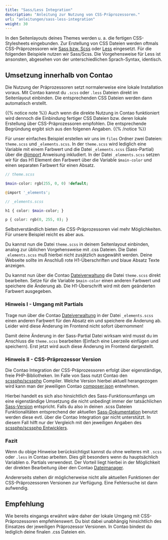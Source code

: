 ```yaml
---
title: "Sass/Less Integration"
description: "Anleitung zur Nutzung von CSS-Präprozessoren."
url: "anleitungen/sass-less-integration"
weight: 30
---
```



In den Seitenlayouts deines Themes werden u. a. die fertigen CSS-Stylesheets eingebunden. Zur Erstellung von 
CSS Dateien werden oftmals CSS-Präprozessoren wie [Sass bzw. Scss](https://sass-lang.com/) 
oder [Less](http://lesscss.org/) eingesetzt. Für die folgenden Beispiele nutzen wir Sass/Scss. Die Vorgehensweise 
für Less ist ansonsten, abgesehen von der unterschiedlichen Sprach-Syntax, identisch.


## Umsetzung innerhalb von Contao

Die Nutzung der Präprozessoren setzt normalerweise eine lokale Installation voraus. Mit Contao kannst du `.scss` 
oder `.less` Dateien direkt im Seitenlayout einbinden. Die entsprechenden CSS Dateien werden dann automatisch erstellt.

{{% notice note %}}
Auch wenn die direkte Nutzung in Contao funktioniert wird dennoch die Einbindung fertiger CSS Dateien bzw. deren 
lokale Erstellung über CSS-Präprozessoren empfohlen. Die entsprechende Begründung ergibt sich aus den folgenen Angaben.
{{% /notice %}}

Für unser einfaches Beispiel erstellen wir uns im `files` Ordner zwei Dateien: `theme.scss` und `_elements.scss`.
In der `theme.scss` wird lediglich eine Variable mit einem Farbwert und die Datei `_elements.scss` (Sass-Partial)
über die [@import](https://sass-lang.com/documentation/at-rules/import) Anweisung inkludiert. In der Datei `_elements.scss`
setzen wir für das H1 Element den Farbwert über die Variable `$main-color` und einen separaten Farbwert für einen Absatz.


```php
// theme.scss

$main-color: rgb(255, 0, 0) !default;

@import '_elements';
```

```php
// _elements.scss

h1 { color: $main-color; }

p { color: rgb(0, 255, 0); }
```

Selbstverständlich bieten die CSS-Präprozessoren viel mehr Möglichkeiten. Für unsere Beispiel reicht es aber aus.

Du kannst nun die Datei `theme.scss` in deinem Seitenlayout einbinden, analog zur üblichen Vorgehensweise mit 
.css Dateien. Die Datei `_elements.scss` muß hierbei nicht zusätzlich ausgewählt werden. Deine Webseite sollte im Anschluß 
rote H1-Überschriften und blaue Absatz Texte anzeigen.

Du kannst nun über die Contao [Dateiverwaltung](../../dateiverwaltung) die Datei `theme.scss` direkt bearbeiten. 
Setze für die Variable `$main-color` einen anderen Farbwert und speichere die Änderung ab. Die H1-Überschrift wird mit 
dem geänderten Farbwert ausgegeben.


### Hinweis I - Umgang mit Partials

Trage nun über die Contao [Dateiverwaltung](../../dateiverwaltung) in der Datei `_elements.scss` einen anderen Farbwert 
für den Absatz ein und speichere die Änderung ab. Leider wird diese Änderung im Frontend nicht sofort übernommen! 

Damit deine Änderung in der Sass-Partial Datei wirksam wird musst du im Anschluss die `theme.scss` bearbeiten (Einfach
eine Leerzeile einfügen und speichern). Erst jetzt wird auch diese Änderung im Frontend dargestellt.


### Hinweis II - CSS-Präprozessor Version

Die Contao Integration der CSS-Präprozessoren erfolgt über eigenständige, freie PHP-Bibliotheken. Im Falle von Sass
nutzt Contao den [scssphp/scssphp](https://github.com/scssphp/scssphp) Compiler. Welche Version hierbei aktuell 
herangezogen wird kann man der jeweiligen Contao [composer.json](https://github.com/contao/contao/blob/master/composer.json#L78) entnehmen.

Hierbei handelt es sich also hinsichtlich des Sass-Funktionsumfangs um eine eigenständige Umsetzung die nicht unbedingt 
immer der tatsächlichen [Sass-Version](https://sass-lang.com/install) entspricht. Falls du also in deinen .scss Dateien 
Funktionalitäten entsprechend der aktuellen [Sass-Dokumentation](https://sass-lang.com/documentation) benutzt werden 
diese evtl. über die Contao Integration gar nicht unterstützt. In diesem Fall hilft nur der Vergleich mit den jeweiligen 
Angaben des [scssphp/scssphp Entwicklers](https://github.com/scssphp/scssphp/blob/master/tests/specs/sass-spec-exclude.txt).


### Fazit

Wenn du obige Hinweise berücksichtigst kannst du ohne weiteres mit `.scss` oder `.less` in Contao arbeiten. Dies gilt 
besonders wenn du hauptsächlich Variablen o. Partials verwendest. Der Vorteil liegt hierbei in der Möglichkeit der 
direkten Bearbeitung über den Contao [Dateimanager](../../dateiverwaltung). 

Andererseits stehen dir möglicherweise nicht alle aktuellen Funktionen der CSS-Präprozessoren Versionen zur Verfügung. 
Eine Fehlersuche ist dann aufwendig.


## Empfehlung

Wie bereits eingangs erwähnt wäre daher der lokale Umgang mit CSS-Präprozessoren empfehlenswert. Du bist dabei 
unabhängig hinsichtlich des Einsatzes der jeweiligen Präprozessor Versionen. In Contao bindest du lediglich deine 
finalen .css Dateien ein.
